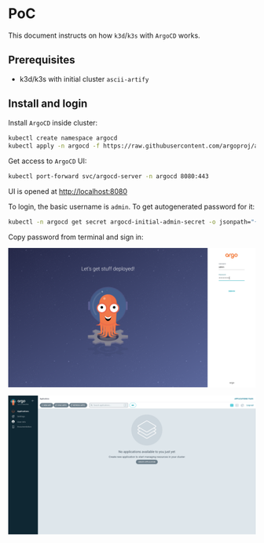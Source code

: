 # PoC

This document instructs on how `k3d`/`k3s` with `ArgoCD` works.

## Prerequisites

- k3d/k3s with initial cluster `ascii-artify`

## Install and login

Install `ArgoCD` inside cluster:

```sh
kubectl create namespace argocd
kubectl apply -n argocd -f https://raw.githubusercontent.com/argoproj/argo-cd/stable/manifests/install.yaml
```

Get access to `ArgoCD` UI:

```sh
kubectl port-forward svc/argocd-server -n argocd 8080:443
```

UI is opened at [http://localhost:8080](http://localhost:8080)

To login, the basic username is `admin`. To get autogenerated password for it:

```sh
kubectl -n argocd get secret argocd-initial-admin-secret -o jsonpath="{.data.password}"| base64 -d
```

Copy password from terminal and sign in:

![ArgoCD sign-in window](./assets/poc/argocd-login.png)

![ArgoCD home window](./assets/poc/argocd-initial.png)
